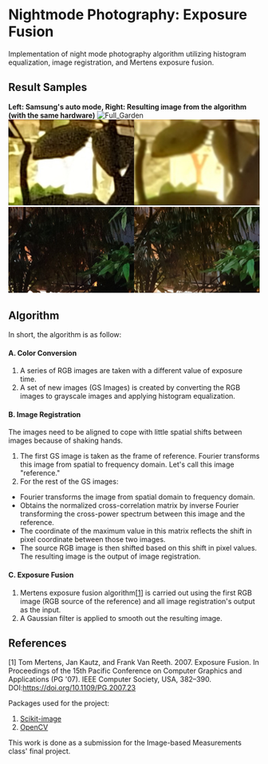# Nightmode Photography: Exposure Fusion

Implementation of night mode photography algorithm utilizing histogram equalization, image registration, and Mertens exposure fusion.

## Result Samples

**Left: Samsung's auto mode, Right: Resulting image from the algorithm (with the same hardware)**
![Full_Garden](https://github.com/eraraya-ricardo/nightmode-exposure-fusion/blob/main/Kebun/comparison_full.jpg)
![Sign_Garden](https://github.com/eraraya-ricardo/nightmode-exposure-fusion/blob/main/Kebun/comparison_sign.jpg)
![Tree_Garden](https://github.com/eraraya-ricardo/nightmode-exposure-fusion/blob/main/Kebun/comparison_tree.jpg)

## Algorithm

In short, the algorithm is as follow: <br>
#### A. Color Conversion <br>
1. A series of RGB images are taken with a different value of exposure time. <br>
2. A set of new images (GS Images) is created by converting the RGB images to grayscale images and applying histogram equalization. <br>

#### B. Image Registration <br>
The images need to be aligned to cope with little spatial shifts between images because of shaking hands. <br>
1. The first GS image is taken as the frame of reference. Fourier transforms this image from spatial to frequency domain. Let's call this image "reference." <br>
2. For the rest of the GS images: <br>
- Fourier transforms the image from spatial domain to frequency domain.
- Obtains the normalized cross-correlation matrix by inverse Fourier transforming the cross-power spectrum between this image and the reference.
- The coordinate of the maximum value in this matrix reflects the shift in pixel coordinate between those two images.
- The source RGB image is then shifted based on this shift in pixel values. The resulting image is the output of image registration. <br>

#### C. Exposure Fusion
1. Mertens exposure fusion algorithm[[1](https://dl.acm.org/doi/abs/10.1109/PG.2007.23)] is carried out using the first RGB image (RGB source of the reference) and all image registration's output as the input.
2. A Gaussian filter is applied to smooth out the resulting image.

## References

[1] Tom Mertens, Jan Kautz, and Frank Van Reeth. 2007. Exposure Fusion. In Proceedings of the 15th Pacific Conference on Computer Graphics and Applications (PG '07). IEEE Computer Society, USA, 382–390. DOI:https://doi.org/10.1109/PG.2007.23

Packages used for the project:
1. [Scikit-image](https://scikit-image.org/)
2. [OpenCV](https://opencv.org/)


This work is done as a submission for the Image-based Measurements class' final project.
